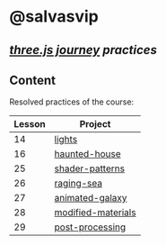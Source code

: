 # @salvasvip
## _[three.js journey](https://threejs-journey.com/) practices_

## Content

Resolved practices of the course:

| Lesson | Project |
|--------| ------ |
| 14     | [lights](https://salvasvip.github.io/threeJS-journey-practices/14-lights/dist/index.html) |
| 16     | [haunted-house](https://salvasvip.github.io/threeJS-journey-practices/16-haunted-house/dist/index.html) |
| 25     | [shader-patterns](https://salvasvip.github.io/threeJS-journey-practices/25-shader-patterns/dist/index.html) |
| 26     | [raging-sea](https://salvasvip.github.io/threeJS-journey-practices/26-raging-sea/dist/index.html) |
| 27     | [animated-galaxy](https://salvasvip.github.io/threeJS-journey-practices/27-animated-galaxy/dist/index.html) |
| 28     | [modified-materials](https://salvasvip.github.io/threeJS-journey-practices/28-modified-materials/dist/index.html) |
| 29     | [post-processing](https://salvasvip.github.io/threeJS-journey-practices/29-post-processing/dist/index.html) |
